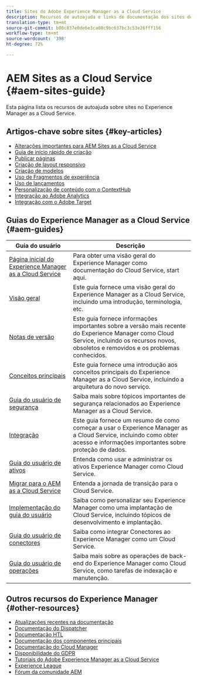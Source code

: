 ```yaml
---
title: Sites do Adobe Experience Manager as a Cloud Service
description: Recursos de autoajuda e links de documentação dos sites do Adobe Experience Manager as a Cloud Service
translation-type: tm+mt
source-git-commit: b00c837e0de6e3ca00c9bc637bc3c53e26fff156
workflow-type: tm+mt
source-wordcount: '398'
ht-degree: 72%

---
```



# AEM Sites as a Cloud Service {#aem-sites-guide}

Esta página lista os recursos de autoajuda sobre sites no Experience Manager as a Cloud Service.

## Artigos-chave sobre sites {#key-articles}

* [Alterações importantes para AEM Sites as a Cloud Service](sites-cloud-changes.md)
* [Guia de início rápido de criação](authoring/getting-started/quick-start.md)
* [Publicar páginas](authoring/fundamentals/publishing-pages.md)
* [Criação de layout responsivo](authoring/features/responsive-layout.md)
* [Criação de modelos](authoring/features/templates.md)
* [Uso de Fragmentos de experiência](authoring/fundamentals/experience-fragments.md)
* [Uso de lançamentos](authoring/launches/overview.md)
* [Personalização de conteúdo com o ContextHub](authoring/personalization/contexthub.md)
* [Integração ao Adobe Analytics](integrating/adobe-analytics.md)
* [Integração com o Adobe Target](integrating/adobe-target.md)

## Guias do Experience Manager as a Cloud Service {#aem-guides}

| Guia do usuário | Descrição |
|---|---|
| [Página inicial do Experience Manager as a Cloud Service](/help/landing/home.md) | Para obter uma visão geral do Experience Manager como documentação do Cloud Service, start aqui. |
| [Visão geral](/help/overview/home.md) | Este guia fornece uma visão geral do Experience Manager as a Cloud Service, incluindo uma introdução, terminologia, etc. |
| [Notas de versão](/help/release-notes/home.md) | Este guia fornece informações importantes sobre a versão mais recente do Experience Manager como Cloud Service, incluindo os recursos novos, obsoletos e removidos e os problemas conhecidos. |
| [Conceitos principais](/help/core-concepts/home.md) | Este guia fornece uma introdução aos conceitos principais do Experience Manager as a Cloud Service, incluindo a arquitetura do novo serviço. |
| [Guia do usuário de segurança](/help/security/home.md) | Saiba mais sobre tópicos importantes de segurança relacionados ao Experience Manager as a Cloud Service. |
| [Integração](/help/onboarding/home.md) | Este guia fornece um resumo de como começar a usar o Experience Manager as a Cloud Service, incluindo como obter acesso e informações importantes sobre proteção de dados. |
| [Guia do usuário de ativos](/help/assets/home.md) | Entenda como usar e administrar os ativos Experience Manager como Cloud Service. |
| [Migrar para o AEM as a Cloud Service](/help/move-to-cloud-service/home.md) | Entenda a jornada de transição para o Cloud Service. |
| [Implementação do guia do usuário](/help/implementing/home.md) | Saiba como personalizar seu Experience Manager como uma implantação de Cloud Service, incluindo tópicos de desenvolvimento e implantação. |
| [Guia do usuário de conectores](/help/connectors/home.md) | Saiba como integrar Conectores ao Experience Manager como um Cloud Service. |
| [Guia do usuário de operações](/help/operations/home.md) | Saiba mais sobre as operações de back-end do Experience Manager como Cloud Service, como tarefas de indexação e manutenção. |

## Outros recursos do Experience Manager {#other-resources}

* [Atualizações recentes na documentação](https://helpx.adobe.com/experience-manager/documentation-updates.html#AEMasaCloudService)
* [Documentação do Dispatcher](/help/implementing/dispatcher/overview.md)
* [Documentação HTL](https://docs.adobe.com/content/help/br/experience-manager-htl/using/overview.html)
* [Documentação dos componentes principais](https://docs.adobe.com/content/help/br/experience-manager-core-components/using/introduction.html)
* [Documentação do Cloud Manager](https://docs.adobe.com/content/help/br/experience-manager-cloud-manager/using/introduction-to-cloud-manager.html)
* [Disponibilidade do GDPR](/help/onboarding/data-privacy-and-protection-readiness/aem-readiness.md)
* [Tutoriais do Adobe Experience Manager as a Cloud Service](https://docs.adobe.com/content/help/br/experience-manager-learn/cloud-service/overview.html)
* [Experience League](https://guided.adobe.com/?promoid=K42KVXHD&amp;mv=other#solutions/experience-manager)
* [Fórum da comunidade AEM](https://forums.adobe.com/community/experience-cloud/marketing-cloud/experience-manager)
